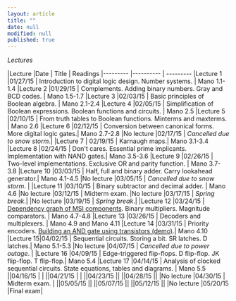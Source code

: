 ```yaml
---
layout: article
title: ""
date: null
modified: null
published: true
---
```


*Lectures*

|Lecture |Date | Title | Readings
|--------- |---------- | --------- 
|Lecture 1 |01/27/15 | Introduction to digital logic design. Number systems. | Mano 1.1-1.4
|Lecture 2 |01/29/15 | Complements. Adding binary numbers. Gray and BCD codes. | Mano 1.5-1.7
|Lecture 3 |02/03/15 | Basic principles of Boolean algebra. | Mano 2.1-2.4
|Lecture 4 |02/05/15 | Simplification of Boolean expressions. Boolean functions and circuits. | Mano 2.5
|Lecture 5 |02/10/15 | From truth tables to Boolean functions. Minterms and maxterms. | Mano 2.6
|Lecture 6 |02/12/15 | Conversion between canonical forms. More digital logic gates.| Mano 2.7-2.8
|No lecture |02/17/15 | *Cancelled due to snow storm*.|
|Lecture 7 | 02/19/15 | Karnaugh maps.| Mano 3.1-3.4
|Lecture 8 |02/24/15 | Don't cares. Essential prime implicants. Implementation with NAND gates.| Mano 3.5-3.6
|Lecture 9 |02/26/15 | Two-level implementations. Exclusive OR and parity function. | Mano 3.7-3.8
|Lecture 10 |03/03/15 | Half, full and binary adder. Carry lookahead generator.| Mano 4.1-4.5
|No lecture |03/05/15 | *Cancelled due to snow storm*. |
|Lecture 11 |03/10/15 | Binary subtractor and decimal adder. | Mano 4.6
|No lecture |03/12/15 | Midterm exam.
|No lecture |03/17/15 |  *Spring break*.| 
|No lecture |03/19/15 |  *Spring break*.|
|Lecture 12 |03/24/15 | [Dependency graph of MSI components](http://enee244.github.io/lectures/msi.pdf). Binary multipliers. Magnitude comparators.  | Mano 4.7-4.8 
|Lecture 13 |03/26/15 | Decoders and multiplexers.  | Mano 4.9 and Mano 4.11
|Lecture 14 |03/31/15 |  Priority encoders. [Building an AND gate using transistors (demo)](http://hyperphysics.phy-astr.gsu.edu/hbase/electronic/trangate.html).| Mano 4.10 
|Lecture 15|04/02/15 | Sequential circuits. Storing a bit. SR latches. D latches.| Mano 5.1-5.3
|No lecture |04/07/15 | *Cancelled due to power outage*. |
|Lecture 16 |04/09/15 | Edge-triggered flip-flops. D flip-flop. JK flip-flop. T flip-flop.| Mano 5.4
|Lecture 17 |04/14/15 | Analysis of clocked sequential circuits. State equations, tables and diagrams. | Mano 5.5
||04/16/15 | |
||04/21/15 |  |
||04/23/15 ||
||04/28/15 ||
|No lecture |04/30/15 | Midterm exam. |
||05/05/15 ||
||05/07/15 ||
||05/12/15 ||
|No lecture |05/20/15 |Final exam|


